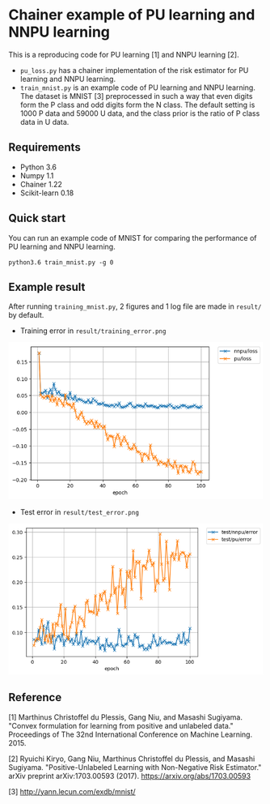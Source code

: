 # Chainer example of PU learning and NNPU learning
This is a reproducing code for PU learning [1] and NNPU learning [2].

* ```pu_loss.py``` has a chainer implementation of the risk estimator for PU learning and NNPU learning. 
* ```train_mnist.py``` is an example code of PU learning and NNPU learning. 
The dataset is MNIST [3] preprocessed in such a way that even digits form the P class and odd digits form the N class.
The default setting is 1000 P data and 59000 U data, and the class prior is the ratio of P class data in U data.

## Requirements
* Python 3.6
* Numpy 1.1
* Chainer 1.22
* Scikit-learn 0.18

## Quick start
You can run an example code of MNIST for comparing the performance of PU learning and NNPU learning.

    python3.6 train_mnist.py -g 0

## Example result
After running ```training_mnist.py```, 2 figures and 1 log file are made in ```result/``` by default.
* Training error in ```result/training_error.png```

![training error](result/training_error.png "training error")

* Test error in ```result/test_error.png```

![test error](result/test_error.png "test error")


## Reference
[1] Marthinus Christoffel du Plessis, Gang Niu, and Masashi Sugiyama. 
"Convex formulation for learning from positive and unlabeled data." 
Proceedings of The 32nd International Conference on Machine Learning. 2015.

[2] Ryuichi Kiryo, Gang Niu, Marthinus Christoffel du Plessis, and Masashi Sugiyama. 
"Positive-Unlabeled Learning with Non-Negative Risk Estimator." arXiv preprint arXiv:1703.00593 (2017).
https://arxiv.org/abs/1703.00593

[3] http://yann.lecun.com/exdb/mnist/
